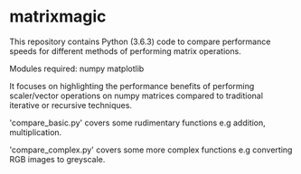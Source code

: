 # matrixmagic


This repository contains Python (3.6.3) code to compare performance speeds for different methods of performing matrix operations.

Modules required:
  numpy
  matplotlib

It focuses on highlighting the performance benefits of performing scaler/vector operations on numpy matrices compared to traditional iterative or recursive techniques.

'compare_basic.py' covers some rudimentary functions e.g addition, multiplication.

'compare_complex.py' covers some more complex functions e.g converting RGB images to greyscale.
